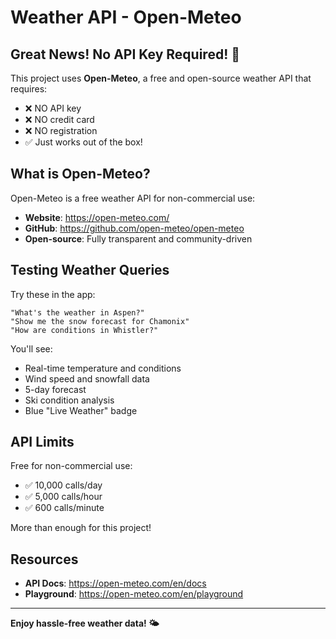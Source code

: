 # Weather API - Open-Meteo

## Great News! No API Key Required! 🎉

This project uses **Open-Meteo**, a free and open-source weather API that requires:
- ❌ NO API key
- ❌ NO credit card
- ❌ NO registration
- ✅ Just works out of the box!

## What is Open-Meteo?

Open-Meteo is a free weather API for non-commercial use:
- **Website**: https://open-meteo.com/
- **GitHub**: https://github.com/open-meteo/open-meteo
- **Open-source**: Fully transparent and community-driven

## Testing Weather Queries

Try these in the app:

```
"What's the weather in Aspen?"
"Show me the snow forecast for Chamonix"
"How are conditions in Whistler?"
```

You'll see:
- Real-time temperature and conditions
- Wind speed and snowfall data
- 5-day forecast
- Ski condition analysis
- Blue "Live Weather" badge

## API Limits

Free for non-commercial use:
- ✅ 10,000 calls/day
- ✅ 5,000 calls/hour
- ✅ 600 calls/minute

More than enough for this project!

## Resources

- **API Docs**: https://open-meteo.com/en/docs
- **Playground**: https://open-meteo.com/en/playground

---

**Enjoy hassle-free weather data! 🌤️**
